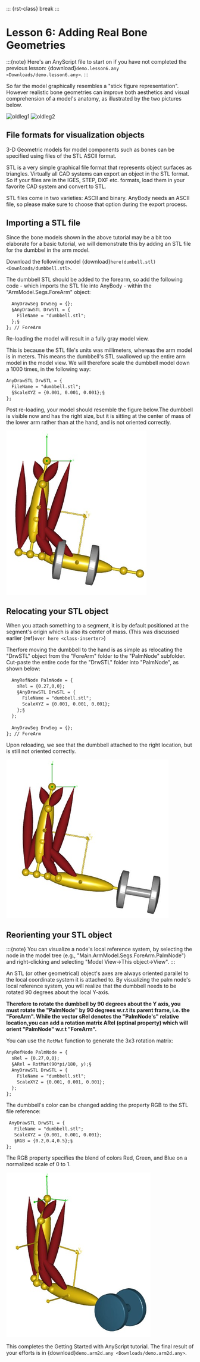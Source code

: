 ::: {rst-class} break
:::

# Lesson 6: Adding Real Bone Geometries

:::{note}
Here's an AnyScript file to start on if you have not completed the
previous lesson: {download}`demo.lesson6.any <Downloads/demo.lesson6.any>`.
:::

So far the model graphically resembles a "stick figure representation".
However realistic bone geometries can improve both aesthetics and
visual comprehension of a model's anatomy, as illustrated
by the two pictures below.

![oldleg1](_static/lesson6/image1.jpeg) ![oldleg2](_static/lesson6/image2.jpeg)


## File formats for visualization objects

3-D Geometric models for model components such as bones can be specified using files
of the STL ASCII format.

STL is a very simple graphical file format that represents object surfaces as
triangles. Virtually all CAD systems can export an object in the STL format. So if your files are in the IGES,
STEP, DXF etc. formats, load them in your favorite CAD system and convert to STL.

STL files come in two varieties: ASCII and binary. AnyBody needs an ASCII file, so please make sure to choose that
option during the export process.

## Importing a STL file

Since the bone models shown in the above tutorial may be a bit too elaborate for a
basic tutorial, we will demonstrate this by adding an STL file for the dumbbel in the arm model.

Download the following model {download}`here(dumbell.stl) <Downloads/dumbbell.stl>`.

The dumbbell STL should be added to the forearm, so add the following code - which imports the STL
file into AnyBody - within the "ArmModel.Segs.ForeArm" object:

```AnyScriptDoc
  AnyDrawSeg DrwSeg = {};
  §AnyDrawSTL DrwSTL = {
    FileName = "dumbbell.stl";
  };§
}; // ForeArm
```

Re-loading the model will result in a fully gray model view.

This is because the STL file's units was millimeters, whereas the arm model
is in meters. This means the dumbbell's STL swallowed up the entire arm model in the model view.
We will therefore scale the dumbbell model down a 1000 times, in the following way:

```AnyScriptDoc
AnyDrawSTL DrwSTL = {
  FileName = "dumbbell.stl";
  §ScaleXYZ = {0.001, 0.001, 0.001};§
};
```

Post re-loading, your model should resemble the figure below.The dumbbell is visible now and has the right size, but
it is sitting at the center of mass of the lower arm rather than at the hand, and is not oriented correctly.

![ModelView dumbbell1](_static/lesson6/image3.jpeg)


## Relocating your STL object

When you attach something to a segment, it is by default positioned
at the segment's origin which is also its center of mass. (This was discussed earlier {ref}`over here <class-inserter>`)

Therfore moving the dumbbell to the hand is as simple as relocating the "DrwSTL" object
from the "ForeArm" folder to the "PalmNode" subfolder. Cut-paste the entire code for the
"DrwSTL" folder into "PalmNode", as shown below:

```AnyScriptDoc
  AnyRefNode PalmNode = {
    sRel = {0.27,0,0};
    §AnyDrawSTL DrwSTL = {
      FileName = "dumbbell.stl";
      ScaleXYZ = {0.001, 0.001, 0.001};
    };§
  };

  AnyDrawSeg DrwSeg = {};
}; // ForeArm
```

Upon reloading, we see that the dumbbell attached to the
right location, but is still not oriented correctly.

![ModelView dumbbell2](_static/lesson6/image4.jpeg)


## Reorienting your STL object

:::{note}
You can visualize a node's local reference system, by selecting the node in the model tree
(e.g., "Main.ArmModel.Segs.ForeArm.PalmNode") and right-clicking and selecting "Model View->This object->View".
:::

An STL (or other geometrical) object's axes are always oriented parallel to the local coordinate system it is attached to.
By visualizing the palm node's local reference system, you will realize that the dumbbell needs to be rotated 90 degrees
about the local Y-axis.

**Therefore to rotate the dumbbell by 90 degrees about the Y axis, you must rotate the "PalmNode" by 90 degrees w.r.t its parent
frame, i.e. the "ForeArm". While the vector sRel denotes the "PalmNode's" relative location,you can add a rotation matrix
ARel (optinal property) which will orient "PalmNode" w.r.t "ForeArm".**

You can use the `RotMat` function to generate the 3x3 rotation matrix:

```AnyScriptDoc
AnyRefNode PalmNode = {
  sRel = {0.27,0,0};
  §ARel = RotMat(90*pi/180, y);§
  AnyDrawSTL DrwSTL = {
    FileName = "dumbbell.stl";
    ScaleXYZ = {0.001, 0.001, 0.001};
  };
};
```

The dumbbell's color can be changed adding the property RGB to the STL file reference:

```AnyScriptDoc
 AnyDrawSTL DrwSTL = {
   FileName = "dumbbell.stl";
   ScaleXYZ = {0.001, 0.001, 0.001};
   §RGB = {0.2,0.4,0.5};§
};
```

The RGB property specifies the blend of colors Red, Green, and Blue on a normalized scale of 0 to 1.

![ModelView dumbbell3](_static/lesson6/image5.jpeg)


This completes the Getting Started with AnyScript tutorial. The final
result of your efforts is in {download}`demo.arm2d.any <Downloads/demo.arm2d.any>`.
